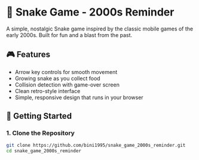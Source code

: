 # 🐍 Snake Game - 2000s Reminder

A simple, nostalgic Snake game inspired by the classic mobile games of the early 2000s. Built for fun and a blast from the past.

## 🎮 Features

- Arrow key controls for smooth movement
- Growing snake as you collect food
- Collision detection with game-over screen
- Clean retro-style interface
- Simple, responsive design that runs in your browser

## 🚀 Getting Started

### 1. Clone the Repository

```bash
git clone https://github.com/bini1995/snake_game_2000s_reminder.git
cd snake_game_2000s_reminder
